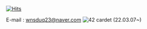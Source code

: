 [![Hits](https://hits.seeyoufarm.com/api/count/incr/badge.svg?url=https%3A%2F%2Fgithub.com%2Fwnsduq23&count_bg=%2379C83D&title_bg=%23555555&icon=&icon_color=%23E7E7E7&title=hits&edge_flat=false)](https://hits.seeyoufarm.com)

E-mail : wnsduq23@naver.com
![42](https://user-images.githubusercontent.com/58794964/157675180-53450b95-41cd-4cf7-a0f0-6aaa449063bb.svg) cardet (22.03.07~)
